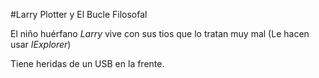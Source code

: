 #Larry Plotter y El Bucle Filosofal

El niño huérfano *Larry* vive con sus tios que lo tratan muy mal
(Le hacen usar *IExplorer*)

Tiene heridas de un USB en la frente.
